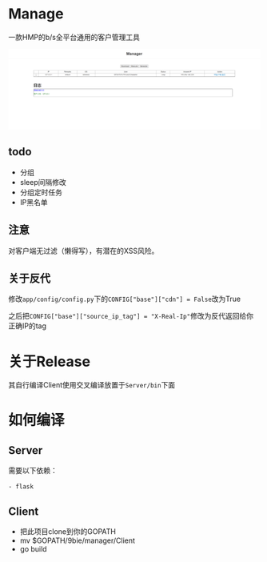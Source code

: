# Manage
一款HMP的b/s全平台通用的客户管理工具

![不要吐槽前端](doc/img/index.png)

## todo

- 分组
- sleep间隔修改
- 分组定时任务
- IP黑名单

## 注意

对客户端无过滤（懒得写），有潜在的XSS风险。

## 关于反代

修改`app/config/config.py`下的`CONFIG["base"]["cdn"] = False`改为True

之后把`CONFIG["base"]["source_ip_tag"] = "X-Real-Ip"`修改为反代返回给你正确IP的tag



# 关于Release

其自行编译Client使用交叉编译放置于`Server/bin`下面

# 如何编译
## Server
需要以下依赖：

	- flask

## Client

 - 把此项目clone到你的GOPATH
 - mv $GOPATH/9bie/manager/Client
 - go build



